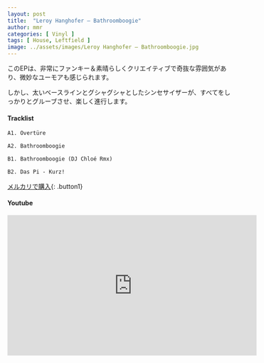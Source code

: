 ```yaml
---
layout: post
title:  "Leroy Hanghofer – Bathroomboogie"
author: mmr
categories: [ Vinyl ]
tags: [ House, Leftfield ]
image: ../assets/images/Leroy Hanghofer – Bathroomboogie.jpg
---
```


このEPは、非常にファンキー＆素晴らしくクリエイティブで奇抜な雰囲気があり、微妙なユーモアも感じられます。

しかし、太いベースラインとグシャグシャとしたシンセサイザーが、すべてをしっかりとグルーブさせ、楽しく進行します。

#### Tracklist
```md
A1. Overtüre

A2. Bathroomboogie

B1. Bathroomboogie (DJ Chloé Rmx)

B2. Das Pi - Kurz!
```

[メルカリで購入](https://jp.mercari.com/item/m31669126197?afid=6142608987){: .button1}

#### Youtube
<iframe width="560" height="315" src="https://www.youtube.com/embed/cwTqnWL15Pw?si=IiWztBIeDkNxL6pq" title="YouTube video player" frameborder="0" allow="accelerometer; autoplay; clipboard-write; encrypted-media; gyroscope; picture-in-picture; web-share" referrerpolicy="strict-origin-when-cross-origin" allowfullscreen></iframe>